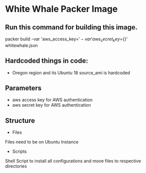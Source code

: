 # White Whale Packer Image

## Run this command for building this image.
packer build -var 'aws_access_key=${}' -var 'aws_secret_key=${}' whitewhale.json


## Hardcoded things in code:
 - Oregon region and its Ubuntu 18 source_ami is hardcoded

## Parameters
- aws access key for AWS authentication
- aws secret key for AWS authentication

## Structure
- Files

Files need to be on Ubuntu Instance
- Scripts

Shell Script to install all configurations and move files to respective directories
